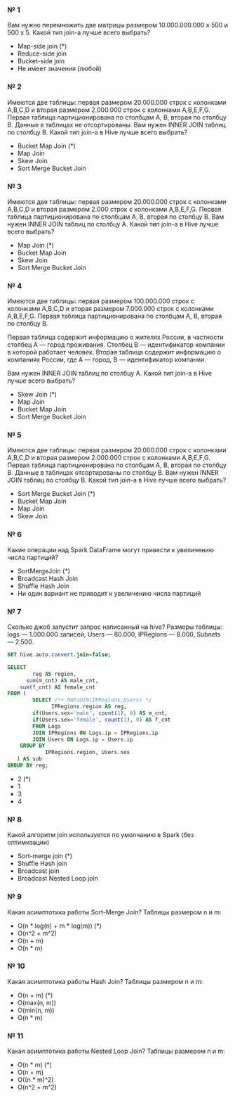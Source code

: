 ### № 1
Вам нужно перемножить две матрицы размером 10.000.000.000 х 500 и 500 х 5. Какой тип join-а лучше всего выбрать?
- Map-side join (*)
- Reduce-side join
- Bucket-side join
- Не имеет значения (любой)
### № 2
Имеются две таблицы: первая размером 20.000.000 строк с колонками A,B,C,D и вторая размером 2.000.000 строк с колонками A,B,E,F,G. Первая таблица партиционирована по столбцам A, B, вторая по столбцу B. Данные в таблицах не отсортированы. Вам нужен INNER JOIN таблиц по столбцу B. Какой тип join-а в Hive лучше всего выбрать?
- Bucket Map Join (*)
- Map Join
- Skew Join
- Sort Merge Bucket Join
### № 3

Имеются две таблицы: первая размером 20.000.000 строк с колонками A,B,C,D и вторая размером 2.000 строк с колонками A,B,E,F,G. Первая таблица партиционирована по столбцам A, B, вторая по столбцу B. Вам нужен INNER JOIN таблиц по столбцу A. Какой тип join-а в Hive лучше всего выбрать?

- Map Join (*)
- Bucket Map Join
- Skew Join
- Sort Merge Bucket Join

### № 4

Имеются две таблицы: первая размером 100.000.000 строк с колонками A,B,C,D и вторая размером 7.000.000 строк с колонками A,B,E,F,G. Первая таблица партиционирована по столбцам A, B, вторая по столбцу B.

Первая таблица содержит информацию о жителях России, в частности столбец А — город проживания. Столбец B — идентификатор компании в которой работает человек. Вторая таблица содержит информацию о компаниях России, где А — город, В — идентификатор компании.

Вам нужен INNER JOIN таблиц по столбцу A. Какой тип join-а в Hive лучше всего выбрать?

- Skew Join (*)
- Map Join
- Bucket Map Join
- Sort Merge Bucket Join

### № 5

Имеются две таблицы: первая размером 20.000.000 строк с колонками A,B,C,D и вторая размером 2.000.000 строк с колонками A,B,E,F,G. Первая таблица партиционирована по столбцам A, B, вторая по столбцу B. Данные в таблицах отсортированы по столбцу В. Вам нужен INNER JOIN таблиц по столбцу B. Какой тип join-а в Hive лучше всего выбрать?

- Sort Merge Bucket Join (*)
- Bucket Map Join
- Map Join
- Skew Join

### № 6

Какие операции над Spark DataFrame могут привести к увеличению числа партиций?

- SortMergeJoin (*)
- Broadcast Hash Join
- Shuffle Hash Join
- Ни один вариант не приводит к увеличению числа партиций

### № 7

Сколько джоб запустит запрос написанный на hive? Размеры таблицы: logs — 1.000.000 записей, Users — 80.000, IPRegions — 8.000, Subnets — 2.500.

```SQL
SET hive.auto.convert.join=false;

SELECT 
		reg AS region,
	  sum(m_cnt) AS male_cnt,
    sum(f_cnt) AS female_cnt
FROM (
		SELECT /*+ MAPJOIN(IPRegions,Users) */
			  IPRegions.region AS reg,
        if(Users.sex='male', count(1), 0) AS m_cnt,
        if(Users.sex='female', count(1), 0) AS f_cnt
		FROM Logs
		JOIN IPRegions ON Logs.ip = IPRegions.ip
		JOIN Users ON Logs.ip = Users.ip
    GROUP BY 
			IPRegions.region, Users.sex
   ) AS sub
GROUP BY reg;
```

- 2 (*)
- 1
- 3
- 4

### № 8

Какой алгоритм join используется по умолчанию в Spark (без оптимизации)

- Sort-merge join (*)
- Shuffle Hash join
- Broadcast join
- Broadcast Nested Loop join

### № 9

Какая асимптотика работы Sort-Merge Join? Таблицы размером n и m:

- O(n * log(n) + m * log(m)) (*)
- O(n^2 + m^2)
- O(n + m)
- O(n * m)

### № 10

Какая асимптотика работы Hash Join? Таблицы размером n и m:

- O(n + m) (*)
- O(max(n, m))
- O(min(n, m))
- O(n * m)

### № 11

Какая асимптотика работы Nested Loop Join? Таблицы размером n и m:

- O(n * m) (*)
- O(n + m)
- O((n * m)^2)
- O(n^2 + m^2)
